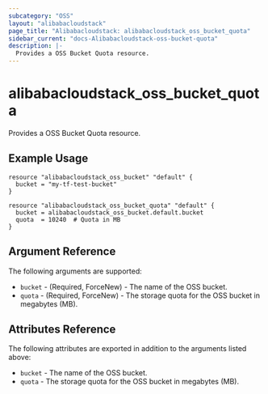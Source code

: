 ```yaml
---
subcategory: "OSS"
layout: "alibabacloudstack"
page_title: "Alibabacloudstack: alibabacloudstack_oss_bucket_quota"
sidebar_current: "docs-Alibabacloudstack-oss-bucket-quota"
description: |-
  Provides a OSS Bucket Quota resource.
---
```


# alibabacloudstack_oss_bucket_quota

Provides a OSS Bucket Quota resource.

## Example Usage

```hcl
resource "alibabacloudstack_oss_bucket" "default" {
  bucket = "my-tf-test-bucket"
}

resource "alibabacloudstack_oss_bucket_quota" "default" {
  bucket = alibabacloudstack_oss_bucket.default.bucket
  quota  = 10240  # Quota in MB
}
```

## Argument Reference
The following arguments are supported:

* `bucket` - (Required, ForceNew) - The name of the OSS bucket.
* `quota` - (Required, ForceNew) - The storage quota for the OSS bucket in megabytes (MB).


## Attributes Reference
The following attributes are exported in addition to the arguments listed above:

* `bucket` - The name of the OSS bucket.
* `quota` - The storage quota for the OSS bucket in megabytes (MB).
